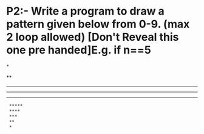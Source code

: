 # P2:- Write a program to draw a pattern given below from 0-9.  (max 2 loop allowed) [Don't Reveal this one pre handed]E.g. if n==5

    *     
   **     
  ***     
 ****     
*****     
     *****
     **** 
     ***  
     **   
     *    
